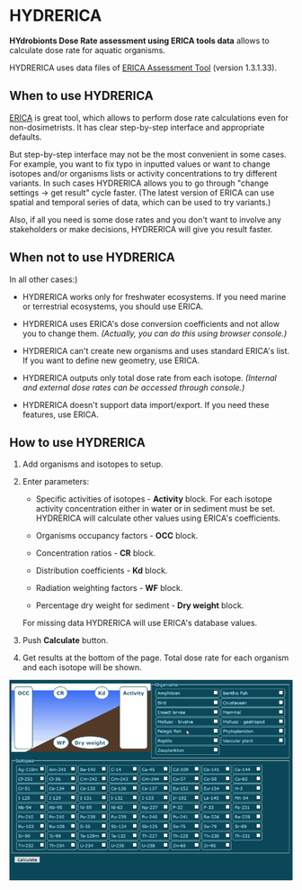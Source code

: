 # HYDRERICA

**HYdrobionts Dose Rate assessment using ERICA tools data** allows to calculate dose rate for aquatic organisms.

HYDRERICA uses data files of [ERICA Assessment Tool](http://erica-tool.com/) (version 1.3.1.33).

## When to use HYDRERICA

[ERICA](http://erica-tool.com/) is great tool, which allows to perform dose rate calculations even for non-dosimetrists. It has clear step-by-step interface and appropriate defaults.

But step-by-step interface may not be the most convenient in some cases. For example, you want to fix typo in inputted values or want to change isotopes and/or organisms lists or activity concentrations to try different variants. In such cases HYDRERICA allows you to go through "change settings -> get result" cycle faster. (The latest version of ERICA can use spatial and temporal series of data, which can be used to try variants.)

Also, if all you need is some dose rates and you don't want to involve any stakeholders or make decisions, HYDRERICA will give you result faster.

## When not to use HYDRERICA

In all other cases:)

- HYDRERICA works only for freshwater ecosystems. If you need marine or terrestrial ecosystems, you should use ERICA.

- HYDRERICA uses ERICA's dose conversion coefficients and not allow you to change them. *(Actually, you can do this using browser console.)*

- HYDRERICA can't create new organisms and uses standard ERICA's list. If you want to define new geometry, use ERICA.

- HYDRERICA outputs only total dose rate from each isotope. *(Internal and external dose rates can be accessed through console.)*

- HYDRERICA doesn't support data import/export. If you need these features, use ERICA.

## How to use HYDRERICA

1. Add organisms and isotopes to setup.

2. Enter parameters:

    - Specific activities of isotopes - **Activity** block. For each isotope activity concentration either in water or in sediment must be set. HYDRERICA will calculate other values using ERICA's coefficients.

    - Organisms occupancy factors - **OCC** block.

    - Concentration ratios - **CR** block.

    - Distribution coefficients - **Kd** block.

    - Radiation weighting factors - **WF** block.

    - Percentage dry weight for sediment - **Dry weight** block.

    For missing data HYDRERICA will use ERICA's database values.

3. Push **Calculate** button.

4. Get results at the bottom of the page. Total dose rate for each organism and each isotope will be shown.

![HYDRERICA demo](./img/demo_normal.gif)
